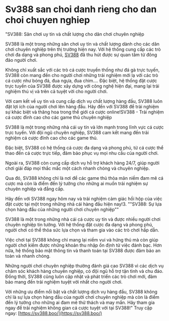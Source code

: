 # Sv388 san choi danh rieng cho dan choi chuyen nghiep
"SV388: Sân chơi uy tín và chất lượng cho dân chơi chuyên nghiệp

SV388 là một trong những sân chơi uy tín và chất lượng dành cho các dân chơi chuyên nghiệp trên thị trường hiện nay. Với hệ thống cung cấp các trò chơi đa dạng và phong phú, [SV388](https://sv388.boo/) đã thu hút được sự quan tâm từ đông đảo người chơi.

Không chỉ xuất sắc với các trò cá cược truyền thống như đá gà trực tuyến, SV388 còn mang đến cho người chơi những trải nghiệm mới lạ với các trò cá cược như bóng đá, đua ngựa, đua chim.... Đặc biệt, hệ thống đặt cược trực tuyến của SV388 được xây dựng với công nghệ hiện đại, mang lại trải nghiệm thú vị và trên cả tuyệt vời cho người chơi.

Với cam kết về uy tín và cung cấp dịch vụ chất lượng hàng đầu, SV388 luôn đặt lợi ích của người chơi lên hàng đầu. Hãy đến với SV388 để trải nghiệm sự khác biệt và thăng hoa trong thế giới cá cược online!SV388 - Trải nghiệm cá cược đỉnh cao cho các game thủ chuyên nghiệp

SV388 là một trong những nhà cái uy tín và lớn mạnh trong lĩnh vực cá cược trực tuyến. Với đội ngũ chuyên nghiệp, SV388 cam kết mang đến trải nghiệm cá cược đỉnh cao cho các game thủ.

Đặc biệt, SV388 có hệ thống cá cược đa dạng và phong phú, từ cá cược thể thao đến cá cược trực tiếp, đảm bảo phục vụ mọi nhu cầu của người chơi.

Ngoài ra, SV388 còn cung cấp dịch vụ hỗ trợ khách hàng 24/7, giúp người chơi giải đáp mọi thắc mắc một cách nhanh chóng và chuyên nghiệp.

Qua đó, SV388 không chỉ là nơi để các game thủ thỏa mãn niềm đam mê cá cược mà còn là điểm đến lý tưởng cho những ai muốn trải nghiệm sự chuyên nghiệp và đẳng cấp.

Hãy đến với SV388 ngay hôm nay và trải nghiệm cảm giác hồi hộp của việc đặt cược tại một trong những nhà cái hàng đầu hiện nay!3. ""SV388: Sự lựa chọn hàng đầu của những người chơi chuyên nghiệp""

SV388 là một trong những nhà cái cá cược uy tín và được nhiều người chơi chuyên nghiệp tin tưởng. Với hệ thống đặt cược đa dạng và phong phú, người chơi có thể thỏa sức lựa chọn và tham gia vào các trò chơi hấp dẫn.

Việc chơi tại SV388 không chỉ mang lại niềm vui và hứng thú mà còn giúp người chơi kiếm được những khoản thu nhập ổn định từ việc đánh bạc. Hơn nữa, hệ thống bảo mật thông tin và thanh toán tại SV388 được đảm bảo an toàn và nhanh chóng.

Những người chơi chuyên nghiệp thường đánh giá cao SV388 vì các dịch vụ chăm sóc khách hàng chuyên nghiệp, có đội ngũ hỗ trợ tận tình và chu đáo. Đồng thời, SV388 cũng luôn cập nhật và phát triển các trò chơi mới, đảm bảo mang đến trải nghiệm tuyệt vời nhất cho người chơi.

Với những ưu điểm nổi bật và chất lượng dịch vụ hàng đầu, SV388 không chỉ là sự lựa chọn hàng đầu của người chơi chuyên nghiệp mà còn là điểm đến lý tưởng cho những ai đam mê thử thách và may mắn. Hãy tham gia ngay để trải nghiệm không gian cá cược tuyệt vời tại SV388!"
Truy cập ngay: [https://sv388.boo/](https://sv388.boo/)